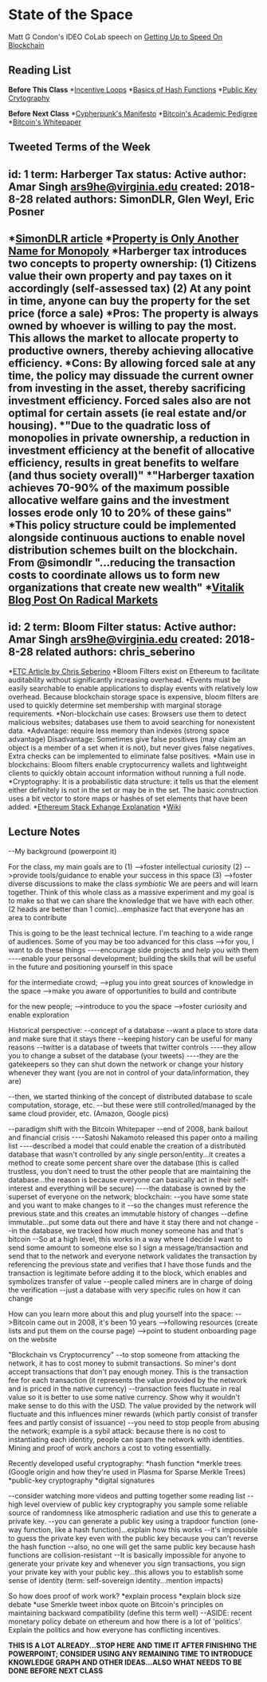 # State of the Space

Matt G Condon's IDEO CoLab speech on [Getting Up to Speed On Blockchain](https://www.youtube.com/watch?v=PvO3J4AKLWo)

## Reading List

**Before This Class**
*[Incentive Loops](https://medium.com/@Trustless_State/incentive-loops-how-crypto-actually-fixes-stuff-a7aa7aa3ae04)
*[Basics of Hash Functions](https://medium.com/@ConsenSys/blockchain-underpinnings-hashing-7f4746cbd66b)
*[Public Key Crytography](https://security.stackexchange.com/questions/25741/how-can-i-explain-the-concept-of-public-and-private-keys-without-technical-jargo)

**Before Next Class**
*[Cypherpunk's Manifesto](https://www.activism.net/cypherpunk/manifesto.html)
*[Bitcoin's Academic Pedigree](https://queue.acm.org/detail.cfm?id=3136559)
*[Bitcoin's Whitepaper](https://bitcoin.org/bitcoin.pdf)

**Tweeted Terms of the Week**
---
id: 1
term: Harberger Tax
status: Active
author: Amar Singh <ars9he@virginia.edu> 
created: 2018-8-28
related authors: SimonDLR, Glen Weyl, Eric Posner 
---
*[SimonDLR article](https://medium.com/@simondlr/what-is-harberger-tax-where-does-the-blockchain-fit-in-1329046922c6)
*[Property is Only Another Name for Monopoly](https://academic.oup.com/jla/article/9/1/51/3572441)
*Harberger tax introduces two concepts to property ownership: (1) Citizens value their own property and pay taxes on it accordingly (self-assessed tax) (2) At any point in time, anyone can buy the property for the set price (force a sale)
*Pros: The property is always owned by whoever is willing to pay the most. This allows the market to allocate property to productive owners, thereby achieving allocative efficiency.
*Cons: By allowing forced sale at any time, the policy may dissuade the current owner from investing in the asset, thereby sacrificing investment efficiency. Forced sales also are not optimal for certain assets (ie real estate and/or housing).
*"Due to the quadratic loss of monopolies in private ownership, a reduction in investment efficiency at the benefit of allocative efficiency, results in great benefits to welfare (and thus society overall)"
*"Harberger taxation achieves 70-90% of the maximum possible allocative welfare gains and the investment losses erode only 10 to 20% of these gains"
*This policy structure could be implemented alongside continuous auctions to enable novel distribution schemes built on the blockchain. From @simondlr "...reducing the transaction costs to coordinate allows us to form new organizations that create new wealth"
*[Vitalik Blog Post On Radical Markets](https://vitalik.ca/general/2018/04/20/radical_markets.html)
---
id: 2
term: Bloom Filter
status: Active
author: Amar Singh <ars9he@virginia.edu> 
created: 2018-8-28
related authors: chris_seberino 
---
*[ETC Article by Chris Seberino](https://ethereumclassic.github.io/blog/2017-02-10-bloom-filters/)
*Bloom Filters exist on Ethereum to facilitate auditability without significantly increasing overhead.
*Events must be easily searchable to enable applications to display events with relatively low overhead. Because blockchain storage space is expensive, bloom filters are used to quickly determine set membership with marginal storage requirements.
*Non-blockchain use cases: Browsers use them to detect malicious websites; databases use them to avoid searching for nonexistent data.
*Advantage: require less memory than indexes (strong space advantage)
Disadvantage: Sometimes give false positives (may claim an object is a member of a set when it is not), but never gives false negatives. Extra checks can be implemented to eliminate false positives.
*Main use in blockchains: Bloom filters enable cryptocurrency wallets and lightweight clients to quickly obtain account information without running a full node.
*Cryptography: It is a probabilistic data structure: it tells us that the element either definitely is not in the set or may be in the set. The basic construction uses a bit vector to store maps or hashes of set elements that have been added.
*[Ethereum Stack Exhange Explanation](https://ethereum.stackexchange.com/questions/16117/proving-the-existence-of-logs-to-the-blockchain)
*[Wiki](https://en.wikipedia.org/wiki/Bloom_filter)





## Lecture Notes


--My background (powerpoint it)

For the class, my main goals are to 
(1) -->foster intellectual curiosity
(2) -->provide tools/guidance to enable your success in this space
(3) -->foster diverse discussions to make the class *symbiotic*
We are peers and will learn together. Think of this whole class as a massive experiment and my goal is to make so that we can share the knowledge that we have with each other. (2 heads are better than 1 comic)...emphasize fact that everyone has an area to contribute

This is going to be the least technical lecture. I'm teaching to a wide range of audiences. Some of you may be too advanced for this class
-->for you, I want to do these things
----encourage side projects and help you with them
----enable your personal development; building the skills that will be useful in the future and positioning yourself in this space

for the intermediate crowd;
-->plug you into great sources of knowledge in the space
-->make you aware of opportunities to build and contribute

for the new people;
-->introduce to you the space
-->foster curiosity and enable exploration

Historical perspective:
--concept of a database
--want a place to store data and make sure that it stays there
--keeping history can be useful for many reasons
--twitter is a database of tweets that twitter controls
----they allow you to change a subset of the database (your tweets) 
----they are the gatekeepers so they can shut down the network or change your history whenever they want (you are not in control of your data/information, they are)

--then, we started thinking of the concept of distributed database to scale computation, storage, etc.
--but these were still controlled/managed by the same cloud provider, etc. (Amazon, Google pics)

--paradigm shift with the Bitcoin Whitepaper
--end of 2008, bank bailout and financial crisis
----Satoshi Nakamoto released this paper onto a mailing list
----described a model that could enable the creation of a distributed database that wasn't controlled by 
any single person/entity...it creates a method to create some percent share over the database (this is called trustless, you don't need to trust the other people that are maintaining the database...the reason is because everyone can basically act in their self-interest and everything will be secure)
----the database is owned by the superset of everyone on the network; 
blockchain:
--you have some state and you want to make changes to it
--so the changes must reference the previous state and this creates an immutable history of changes
--define immutable...put some data out there and have it stay there and not change
--in the database, we tracked how much money someone has and that's bitcoin
--So at a high level, this works in a way where I decide I want to send some amount to someone else so I sign a message/transaction and send that to the network and everyone network validates the transaction by referencing the previous state and verifies that I have those funds and the transaction is legitimate before adding it to the block, which enables and symbolizes transfer of value
--people called miners are in charge of doing the verification
--just a database with very specific rules on how it can change

How can you learn more about this and plug yourself into the space:
-->Bitcoin came out in 2008, it's been 10 years
-->following resources (create lists and put them on the course page)
-->point to student onboarding page on the website

"Blockchain vs Cryptocurrency"
--to stop someone from attacking the network, it has to cost money to submit transactions. So miner's dont accept transactions that don't pay enough money. This is the transaction fee for each transaction (it represents the value provided by the network and is priced in the native currency)
--transaction fees fluctuate in real value so it is better to use some native currency. Show why it wouldn't make sense to do this with the USD. The value provided by the network will fluctuate and this influences miner rewards (which partly consist of transfer fees and partly consist of issuance)
--you need to stop people from abusing the network; example is a sybil attack: because there is no cost to instantiating each identity, people can spam the network with identities. Mining and proof of work anchors a cost to voting essentially.

Recently developed useful cryptography:
*hash function
*merkle trees (Google origin and how they're used in Plasma for Sparse Merkle Trees)
*public-key cryptography
*digital signatures

--consider watching more videos and putting together some reading list
--high level overview of public key cryptography
you sample some reliable source of randomness like atmospheric radiation and use this to generate a private key. 
--you can generate a public key using a trapdoor function (one-way function, like a hash function)...explain how this works
--it's impossible to guess the private key even with the public key because you can't reverse the hash function
--also, no one will get the same public key because hash functions are collision-resistant
--It is basically impossible for anyone to generate your private key and whenever you sign transactions, you sign your private key with your public key...this allows you to establish some sense of identity (term: self-sovereign identity...mention impacts)

So how does proof of work work?
*explain process
*explain block size debate
*use Smerkle tweet inbox quote on Bitcoin's principles on maintaining backward compatibility (define this term well)
--ASIDE: recent monetary policy debate on ethereum and how there is a lot of 'politics'. Explain the politics and how everyone has conflicting incentives.

**THIS IS A LOT ALREADY...STOP HERE AND TIME IT AFTER FINISHING THE POWERPOINT; CONSIDER USING ANY REMAINING TIME TO INTRODUCE KNOWLEDGE GRAPH AND OTHER IDEAS...ALSO WHAT NEEDS TO BE DONE BEFORE NEXT CLASS**

